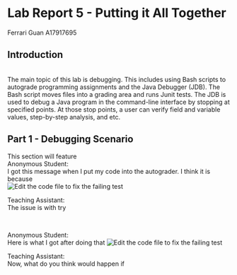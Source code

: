 # Lab Report 5 - Putting it All Together
Ferrari Guan A17917695

## Introduction

<br />
The main topic of this lab is debugging. This includes using Bash scripts to autograde programming assignments and the Java Debugger (JDB). The Bash script moves files into a grading area and runs Junit tests. The JDB is used to debug a Java program in the command-line interface by stopping at specified points. At those stop points, a user can verify field and variable values, step-by-step analysis, and etc. 

## Part 1 - Debugging Scenario 
This section will feature 
<br /> 
Anonymous Student:
<br />
I got this message when I put my code into the autograder. I think it is because
<br />
![Edit the code file to fix the failing test](https://b2bomber2.github.io/cse15l-lab-reports/Photos/lab4-4.png) <br />

Teaching Assistant:
<br />
The issue is with 
try 

<br />

Anonymous Student: 
<br />
Here is what I got after doing that
![Edit the code file to fix the failing test](https://b2bomber2.github.io/cse15l-lab-reports/Photos/lab4-4.png) <br />

Teaching Assistant: 
<br />
Now, what do you think would happen if

<br />
